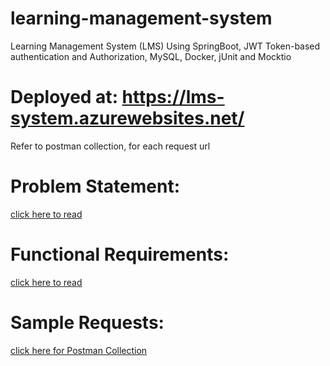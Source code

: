 # learning-management-system

Learning Management System (LMS) Using SpringBoot, JWT Token-based authentication and Authorization, MySQL, Docker, jUnit and Mocktio

# Deployed at: https://lms-system.azurewebsites.net/

Refer to postman collection, for each request url

# Problem Statement: 
[click here to read](https://github.com/poojakumari11228/learning-management-system/blob/main/Project-ProblemStatement.pdf)

# Functional Requirements: 
[click here to read](https://github.com/poojakumari11228/learning-management-system/blob/main/FuntionalRequirements.md)

# Sample Requests:
[click here for Postman Collection](https://github.com/poojakumari11228/learning-management-system/blob/main/LMS.postman_collection.json)

